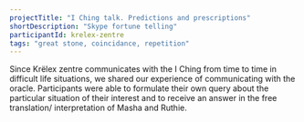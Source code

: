 ```yaml
---
projectTitle: "I Ching talk. Predictions and prescriptions"
shortDescription: "Skype fortune telling"
participantId: krelex-zentre
tags: "great stone, coincidance, repetition"
---
```


Since Krёlex zentre communicates with the I Ching from time to time in difficult life situations, we shared our experience of communicating with the oracle. Participants were able to formulate their own query about the particular situation of their interest and to receive an answer in the free translation/ interpretation of Masha and Ruthie.
